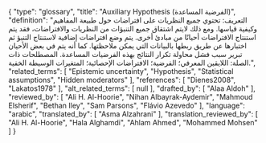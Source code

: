 {
    "type": "glossary",
    "title": "Auxiliary Hypothesis (الفرضية المساعدة)",
    "definition": "التعريف: تحتوي جميع النظريات على افتراضات حول طبيعة المفاهيم وكيفية قياسها. ومع ذلك  لايتم اشتقاق جميع التنبؤات  من النظريات والافتراضات، فقد يتم استنتاج الافتراضات أحيانًا من مبادئ أخرى. يتم وضع افتراضات إضافية لاستنتاج التنبؤ ثم اختبارها عن طريق ربطها بالبيانات التي يمكن ملاحظتها. كما أنه يتم في بعض الأحيان تبرير سبب فشل محاولة تكرار النتائج بهذه الفرضيات المساعدة.  المصطلحات ذات الصلة: اللايقين المعرفي؛ الفرضية؛ الافتراضات الإحصائية؛ المتغيرات الوسيطة الخفية.",
    "related_terms": [
        "Epistemic uncertainty",
        "Hypothesis",
        "Statistical assumptions",
        "Hidden moderators"
    ],
    "references": [
        "Dienes2008",
        "Lakatos1978"
    ],
    "alt_related_terms": [
        null
    ],
    "drafted_by": [
        "Alaa Aldoh"
    ],
    "reviewed_by": [
        "Ali H. Al-Hoorie",
        "Nihan Albayrak-Aydemir",
        "Mahmoud Elsherif",
        "Bethan Iley",
        "Sam Parsons",
        "Flávio Azevedo"
    ],
    "language": "arabic",
    "translated_by": [
        "Asma Alzahrani"
    ],
    "translation_reviewed_by": [
        "Ali H. Al-Hoorie",
        "Hala Alghamdi",
        "Ahlam Ahmed",
        "Mohammed Mohsen"
    ]
}